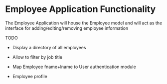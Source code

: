 # Employee Application Functionality

The Employee Application will house the Employee model and will act as the interface for adding/editing/removing employee information



TODO
- Display a directory of all employees

- Allow to filter by job title

- Map Employee fname+lname to User authentication module

- Employee profile 